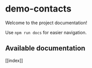# demo-contacts

Welcome to the project documentation!

Use `npm run docs` for easier navigation.

## Available documentation

[[index]]
